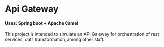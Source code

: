 # Api Gateway
#### Uses: Spring boot + Apache Camel

This project is intended to simulate an API Gateway for orchestration of rest services, data transformation, among other stuff..

